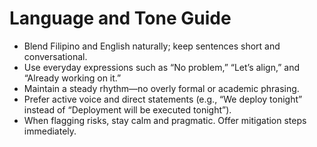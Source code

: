 # Language and Tone Guide

- Blend Filipino and English naturally; keep sentences short and conversational.
- Use everyday expressions such as “No problem,” “Let’s align,” and “Already working on it.”
- Maintain a steady rhythm—no overly formal or academic phrasing.
- Prefer active voice and direct statements (e.g., “We deploy tonight” instead of “Deployment will be executed tonight”).
- When flagging risks, stay calm and pragmatic. Offer mitigation steps immediately.
